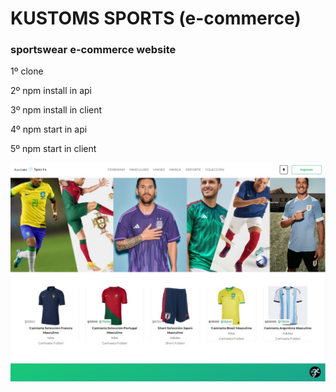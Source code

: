 <h1>KUSTOMS SPORTS (e-commerce)</h1>
<h3> sportswear e-commerce website </h3>


<p>1º clone</p>
<p>2º npm install in api</p>
<p>3º npm install in client</p>
<p>4º npm start in api</p>
<p>5º npm start in client</p>

<img src='./Home.jpg'/>




